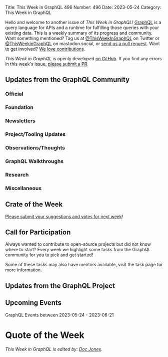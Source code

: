 Title: This Week in GraphQL 496
Number: 496
Date: 2023-05-24
Category: This Week in GraphQL

Hello and welcome to another issue of *This Week in GraphQL*!
[GraphQL](https://graphql.org/) is a query language for APIs and a runtime for fulfilling those queries with your existing data.
This is a weekly summary of its progress and community.
Want something mentioned? Tag us at [@ThisWeekInGraphQL](https://twitter.com/ThisWeekInGraphQL) on Twitter or [@ThisWeekinGraphQL](https://mastodon.social/@thisweekingraphql) on mastodon.social, or [send us a pull request](https://github.com/doc-jones/TWiG/pulls).
Want to get involved? [We love contributions](https://github.com/doc-jones/twig).

*This Week in GraphQL* is openly developed [on GitHub](https://github.com/doc-jones/TWiG/).
If you find any errors in this week's issue, [please submit a PR](https://github.com/doc-jones/TWiG/pulls).

## Updates from the GraphQL Community

<!--

Dear community contributors:
Please read README.md for guidance on submissions.
Each submitted link should be of the form:

* [Title of the Linked Page](https://example.com/my_article)

If you don't know which category to use, feel free to submit a PR anyway
and just ask the editors to select the category.

-->

### Official

### Foundation

### Newsletters

### Project/Tooling Updates

### Observations/Thoughts

### GraphQL Walkthroughs

### Research

### Miscellaneous

## Crate of the Week

<!-- COTW goes here -->

[Please submit your suggestions and votes for next week][submit_package]!

[submit_package]: https://github.com/doc-jones/TWiG/issues

## Call for Participation

Always wanted to contribute to open-source projects but did not know where to start?
Every week we highlight some tasks from the GraphQL community for you to pick and get started!

Some of these tasks may also have mentors available, visit the task page for more information.

<!-- CFPs go here, use this format: * [project name - title of issue](link to issue) -->
<!-- * [ - ]() -->

## Updates from the GraphQL Project

<!-- GraphQL updates go here -->

## Upcoming Events

GraphQL Events between 2023-05-24 - 2023-06-21

<!-- Events list goes here -->

# Quote of the Week

<!-- QOTW goes here -->

*This Week in GraphQL is edited by: [Doc Jones](https://github.com/doc-jones).*
